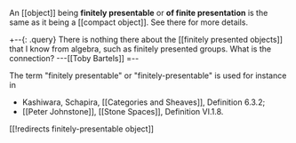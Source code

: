 An [[object]] being **finitely presentable** or **of finite presentation** is the same as it being a [[compact object]]. See there for more details.

+--{: .query}
There is nothing there about the [[finitely presented objects]] that I know from algebra, such as finitely presented groups.  What is the connection?  ---[[Toby Bartels]]
=--

The term "finitely presentable" or "finitely-presentable" is used for instance in

* Kashiwara, Schapira, [[Categories and Sheaves]], Definition 6.3.2;
* [[Peter Johnstone]], [[Stone Spaces]], Definition VI.1.8.


[[!redirects finitely-presentable object]]